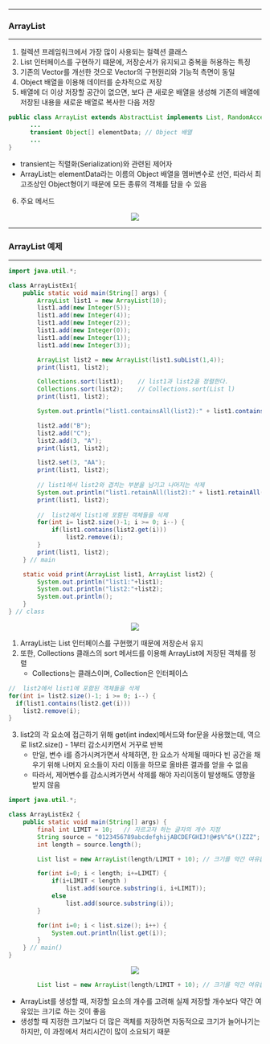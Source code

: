 -----
### ArrayList
-----
1. 컬렉션 프레임워크에서 가장 많이 사용되는 컬렉션 클래스
2. List 인터페이스를 구현하기 떄문에, 저장순서가 유지되고 중복을 허용하는 특징
3. 기존의 Vector를 개선한 것으로 Vector의 구현원리와 기능적 측면이 동일
4. Object 배열을 이용해 데이터를 순차적으로 저장
5. 배열에 더 이상 저장할 공간이 없으면, 보다 큰 새로운 배열을 생성해 기존의 배열에 저장된 내용을 새로운 배열로 복사한 다음 저장
```java
public class ArrayList extends AbstractList implements List, RandomAccess, Cloneable, java.io.Serializable {
      ...
      transient Object[] elementData; // Object 배열
      ...
}
```
  - transient는 직렬화(Serialization)와 관련된 제어자
  - ArrayList는 elementData라는 이름의 Object 배열을 멤버변수로 선언, 따라서 최고조상인 Object형이기 때문에 모든 종류의 객체를 담을 수 있음

6. 주요 메서드
<div align="center">
<img src="https://github.com/sooyounghan/Data-Base/assets/34672301/98f40b57-08bf-4f23-9b31-f7478a1d30a7">
</div>

-----
### ArrayList 예제
-----
```java
import java.util.*;

class ArrayListEx1{
	public static void main(String[] args) {
		ArrayList list1 = new ArrayList(10);
		list1.add(new Integer(5));
		list1.add(new Integer(4));
		list1.add(new Integer(2));
		list1.add(new Integer(0));
		list1.add(new Integer(1));
		list1.add(new Integer(3));

		ArrayList list2 = new ArrayList(list1.subList(1,4)); 
		print(list1, list2);

		Collections.sort(list1);	// list1과 list2을 정렬한다.
		Collections.sort(list2);	// Collections.sort(List l)
		print(list1, list2);

		System.out.println("list1.containsAll(list2):" + list1.containsAll(list2));

		list2.add("B");
		list2.add("C");
		list2.add(3, "A");
		print(list1, list2);

		list2.set(3, "AA");
		print(list1, list2);
		
		// list1에서 list2와 겹치는 부분을 남기고 나머지는 삭제
		System.out.println("list1.retainAll(list2):" + list1.retainAll(list2));	
		print(list1, list2);
		
		//  list2에서 list1에 포함된 객체들을 삭제
		for(int i= list2.size()-1; i >= 0; i--) {
			if(list1.contains(list2.get(i)))
				list2.remove(i);
		}
		print(list1, list2);
	} // main

	static void print(ArrayList list1, ArrayList list2) {
		System.out.println("list1:"+list1);
		System.out.println("list2:"+list2);
		System.out.println();		
	}
} // class
```
<div align="center">
<img src="https://github.com/sooyounghan/Data-Base/assets/34672301/bd879793-ced5-4984-8a54-05f8294b2a3d">
</div>

1. ArrayList는 List 인터페이스를 구현했기 때문에 저장순서 유지
2. 또한, Collections 클래스의 sort 메서드를 이용해 ArrayList에 저장된 객체를 정렬
   - Collections는 클래스이며, Collection은 인터페이스
```java
//  list2에서 list1에 포함된 객체들을 삭제
for(int i= list2.size()-1; i >= 0; i--) {
  if(list1.contains(list2.get(i)))
    list2.remove(i);
}
```
3. list2의 각 요소에 접근하기 위해 get(int index)메서드와 for문을 사용했는데, 역으로 list2.size() - 1부터 감소시키면서 거꾸로 반복
   - 만일, 변수 i를 증가시켜가면서 삭제하면, 한 요소가 삭제될 때마다 빈 공간을 채우기 위해 나머지 요소들이 자리 이동을 하므로 올바른 결과를 얻을 수 없음
   - 따라서, 제어변수를 감소시켜가면서 삭제를 해야 자리이동이 발생해도 영향을 받지 않음

```java
import java.util.*; 

class ArrayListEx2 { 
	public static void main(String[] args) { 
		final int LIMIT = 10;	// 자르고자 하는 글자의 개수 지정
		String source = "0123456789abcdefghijABCDEFGHIJ!@#$%^&*()ZZZ"; 
		int length = source.length(); 

		List list = new ArrayList(length/LIMIT + 10); // 크기를 약간 여유롭게 잡음

		for(int i=0; i < length; i+=LIMIT) { 
			if(i+LIMIT < length ) 
				list.add(source.substring(i, i+LIMIT)); 
			else 
				list.add(source.substring(i)); 
		} 

		for(int i=0; i < list.size(); i++) { 
			System.out.println(list.get(i)); 
		} 
	} // main()
} 
```
<div align="center">
<img src="https://github.com/sooyounghan/Data-Base/assets/34672301/3bd32a36-c8ea-4aaf-afe7-fe84831eb529">
</div>

```java
		List list = new ArrayList(length/LIMIT + 10); // 크기를 약간 여유롭게 잡음
```
  - ArrayList를 생성할 때, 저장할 요소의 개수를 고려해 실제 저장할 개수보다 약간 여유있는 크기로 하는 것이 좋음
  - 생성할 때 지정한 크기보다 더 많은 객체를 저장하면 자동적으로 크기가 늘어나기는 하지만, 이 과정에서 처리시간이 많이 소요되기 때문

